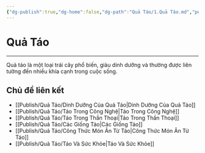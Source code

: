 ```yaml
---
{"dg-publish":true,"dg-home":false,"dg-path":"Quả Táo/1.Quả Táo.md","permalink":"/qua-tao/1-qua-tao/","dgPassFrontmatter":true,"noteIcon":"","updated":"2025-01-12T15:21:10.680+07:00"}
---
```


# Quả Táo
---

Quả táo là một loại trái cây phổ biến, giàu dinh dưỡng và thường được liên tưởng đến nhiều khía cạnh trong cuộc sống.

## Chủ đề liên kết
- [[Publish/Quả Táo/Dinh Dưỡng Của Quả Táo\|Dinh Dưỡng Của Quả Táo]]
- [[Publish/Quả Táo/Táo Trong Công Nghệ\|Táo Trong Công Nghệ]]
- [[Publish/Quả Táo/Táo Trong Thần Thoại\|Táo Trong Thần Thoại]]
- [[Publish/Quả Táo/Các Giống Táo\|Các Giống Táo]]
- [[Publish/Quả Táo/Công Thức Món Ăn Từ Táo\|Công Thức Món Ăn Từ Táo]]
- [[Publish/Quả Táo/Táo Và Sức Khỏe\|Táo Và Sức Khỏe]]

